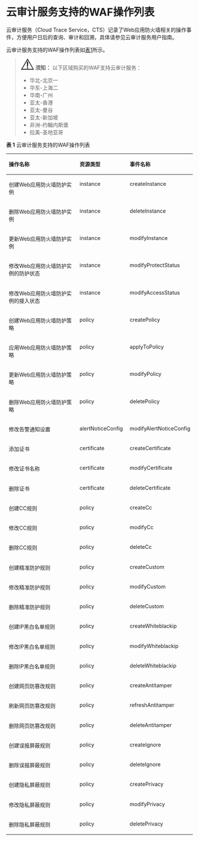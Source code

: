 # 云审计服务支持的WAF操作列表<a name="waf_01_0059"></a>

云审计服务（Cloud Trace Service，CTS）记录了Web应用防火墙相关的操作事件，方便用户日后的查询、审计和回溯，具体请参见云审计服务用户指南。

云审计服务支持的WAF操作列表如[表1](#table5821116193525)所示。

>![](public_sys-resources/icon-notice.gif) **须知：** 
>以下区域购买的WAF支持云审计服务：
>-   华北-北京一
>-   华东-上海二
>-   华南-广州
>-   亚太-香港
>-   亚太-曼谷
>-   亚太-新加坡
>-   非洲-约翰内斯堡
>-   拉美-圣地亚哥

**表 1**  云审计服务支持的WAF操作列表

<a name="table5821116193525"></a>
<table><thead align="left"><tr id="zh-cn_topic_0110861280_row117406265409"><th class="cellrowborder" valign="top" width="42.95429542954295%" id="mcps1.2.4.1.1"><p id="zh-cn_topic_0110861280_p187409267407"><a name="zh-cn_topic_0110861280_p187409267407"></a><a name="zh-cn_topic_0110861280_p187409267407"></a>操作名称</p>
</th>
<th class="cellrowborder" valign="top" width="27.062706270627064%" id="mcps1.2.4.1.2"><p id="zh-cn_topic_0110861280_p12740192644011"><a name="zh-cn_topic_0110861280_p12740192644011"></a><a name="zh-cn_topic_0110861280_p12740192644011"></a>资源类型</p>
</th>
<th class="cellrowborder" valign="top" width="29.982998299829983%" id="mcps1.2.4.1.3"><p id="zh-cn_topic_0110861280_p974092616405"><a name="zh-cn_topic_0110861280_p974092616405"></a><a name="zh-cn_topic_0110861280_p974092616405"></a>事件名称</p>
</th>
</tr>
</thead>
<tbody><tr id="zh-cn_topic_0110861280_row1874015262402"><td class="cellrowborder" valign="top" width="42.95429542954295%" headers="mcps1.2.4.1.1 "><p id="zh-cn_topic_0110861280_p3740182617402"><a name="zh-cn_topic_0110861280_p3740182617402"></a><a name="zh-cn_topic_0110861280_p3740182617402"></a>创建Web应用防火墙防护实例</p>
</td>
<td class="cellrowborder" valign="top" width="27.062706270627064%" headers="mcps1.2.4.1.2 "><p id="zh-cn_topic_0110861280_p1874062617408"><a name="zh-cn_topic_0110861280_p1874062617408"></a><a name="zh-cn_topic_0110861280_p1874062617408"></a>instance</p>
</td>
<td class="cellrowborder" valign="top" width="29.982998299829983%" headers="mcps1.2.4.1.3 "><p id="zh-cn_topic_0110861280_p1374010260403"><a name="zh-cn_topic_0110861280_p1374010260403"></a><a name="zh-cn_topic_0110861280_p1374010260403"></a>createInstance</p>
</td>
</tr>
<tr id="zh-cn_topic_0110861280_row37401269409"><td class="cellrowborder" valign="top" width="42.95429542954295%" headers="mcps1.2.4.1.1 "><p id="zh-cn_topic_0110861280_p11741526164020"><a name="zh-cn_topic_0110861280_p11741526164020"></a><a name="zh-cn_topic_0110861280_p11741526164020"></a>删除Web应用防火墙防护实例</p>
</td>
<td class="cellrowborder" valign="top" width="27.062706270627064%" headers="mcps1.2.4.1.2 "><p id="zh-cn_topic_0110861280_p6741122654010"><a name="zh-cn_topic_0110861280_p6741122654010"></a><a name="zh-cn_topic_0110861280_p6741122654010"></a>instance</p>
</td>
<td class="cellrowborder" valign="top" width="29.982998299829983%" headers="mcps1.2.4.1.3 "><p id="zh-cn_topic_0110861280_p174142664010"><a name="zh-cn_topic_0110861280_p174142664010"></a><a name="zh-cn_topic_0110861280_p174142664010"></a>deleteInstance</p>
</td>
</tr>
<tr id="zh-cn_topic_0110861280_row27417266401"><td class="cellrowborder" valign="top" width="42.95429542954295%" headers="mcps1.2.4.1.1 "><p id="zh-cn_topic_0110861280_p13741112619409"><a name="zh-cn_topic_0110861280_p13741112619409"></a><a name="zh-cn_topic_0110861280_p13741112619409"></a>更新Web应用防火墙防护实例</p>
</td>
<td class="cellrowborder" valign="top" width="27.062706270627064%" headers="mcps1.2.4.1.2 "><p id="zh-cn_topic_0110861280_p2741102614011"><a name="zh-cn_topic_0110861280_p2741102614011"></a><a name="zh-cn_topic_0110861280_p2741102614011"></a>instance</p>
</td>
<td class="cellrowborder" valign="top" width="29.982998299829983%" headers="mcps1.2.4.1.3 "><p id="zh-cn_topic_0110861280_p0741726144019"><a name="zh-cn_topic_0110861280_p0741726144019"></a><a name="zh-cn_topic_0110861280_p0741726144019"></a>modifyInstance</p>
</td>
</tr>
<tr id="zh-cn_topic_0110861280_row9741102613406"><td class="cellrowborder" valign="top" width="42.95429542954295%" headers="mcps1.2.4.1.1 "><p id="zh-cn_topic_0110861280_p147410262409"><a name="zh-cn_topic_0110861280_p147410262409"></a><a name="zh-cn_topic_0110861280_p147410262409"></a>修改Web应用防火墙防护实例的防护状态</p>
</td>
<td class="cellrowborder" valign="top" width="27.062706270627064%" headers="mcps1.2.4.1.2 "><p id="zh-cn_topic_0110861280_p6741132694011"><a name="zh-cn_topic_0110861280_p6741132694011"></a><a name="zh-cn_topic_0110861280_p6741132694011"></a>instance</p>
</td>
<td class="cellrowborder" valign="top" width="29.982998299829983%" headers="mcps1.2.4.1.3 "><p id="zh-cn_topic_0110861280_p8741182617407"><a name="zh-cn_topic_0110861280_p8741182617407"></a><a name="zh-cn_topic_0110861280_p8741182617407"></a>modifyProtectStatus</p>
</td>
</tr>
<tr id="zh-cn_topic_0110861280_row10741526194013"><td class="cellrowborder" valign="top" width="42.95429542954295%" headers="mcps1.2.4.1.1 "><p id="zh-cn_topic_0110861280_p1574132694014"><a name="zh-cn_topic_0110861280_p1574132694014"></a><a name="zh-cn_topic_0110861280_p1574132694014"></a>修改Web应用防火墙防护实例的接入状态</p>
</td>
<td class="cellrowborder" valign="top" width="27.062706270627064%" headers="mcps1.2.4.1.2 "><p id="zh-cn_topic_0110861280_p5741122614409"><a name="zh-cn_topic_0110861280_p5741122614409"></a><a name="zh-cn_topic_0110861280_p5741122614409"></a>instance</p>
</td>
<td class="cellrowborder" valign="top" width="29.982998299829983%" headers="mcps1.2.4.1.3 "><p id="zh-cn_topic_0110861280_p12741132654010"><a name="zh-cn_topic_0110861280_p12741132654010"></a><a name="zh-cn_topic_0110861280_p12741132654010"></a>modifyAccessStatus</p>
</td>
</tr>
<tr id="zh-cn_topic_0110861280_row87411826184011"><td class="cellrowborder" valign="top" width="42.95429542954295%" headers="mcps1.2.4.1.1 "><p id="zh-cn_topic_0110861280_p1874122612404"><a name="zh-cn_topic_0110861280_p1874122612404"></a><a name="zh-cn_topic_0110861280_p1874122612404"></a>创建Web应用防火墙防护策略</p>
</td>
<td class="cellrowborder" valign="top" width="27.062706270627064%" headers="mcps1.2.4.1.2 "><p id="zh-cn_topic_0110861280_p127411326184014"><a name="zh-cn_topic_0110861280_p127411326184014"></a><a name="zh-cn_topic_0110861280_p127411326184014"></a>policy</p>
</td>
<td class="cellrowborder" valign="top" width="29.982998299829983%" headers="mcps1.2.4.1.3 "><p id="zh-cn_topic_0110861280_p1474118265407"><a name="zh-cn_topic_0110861280_p1474118265407"></a><a name="zh-cn_topic_0110861280_p1474118265407"></a>createPolicy</p>
</td>
</tr>
<tr id="zh-cn_topic_0110861280_row1174119269405"><td class="cellrowborder" valign="top" width="42.95429542954295%" headers="mcps1.2.4.1.1 "><p id="zh-cn_topic_0110861280_p1674112617408"><a name="zh-cn_topic_0110861280_p1674112617408"></a><a name="zh-cn_topic_0110861280_p1674112617408"></a>应用Web应用防火墙防护策略</p>
</td>
<td class="cellrowborder" valign="top" width="27.062706270627064%" headers="mcps1.2.4.1.2 "><p id="zh-cn_topic_0110861280_p14741426154019"><a name="zh-cn_topic_0110861280_p14741426154019"></a><a name="zh-cn_topic_0110861280_p14741426154019"></a>policy</p>
</td>
<td class="cellrowborder" valign="top" width="29.982998299829983%" headers="mcps1.2.4.1.3 "><p id="zh-cn_topic_0110861280_p17741726194011"><a name="zh-cn_topic_0110861280_p17741726194011"></a><a name="zh-cn_topic_0110861280_p17741726194011"></a>applyToPolicy</p>
</td>
</tr>
<tr id="zh-cn_topic_0110861280_row15741726184011"><td class="cellrowborder" valign="top" width="42.95429542954295%" headers="mcps1.2.4.1.1 "><p id="zh-cn_topic_0110861280_p774152617405"><a name="zh-cn_topic_0110861280_p774152617405"></a><a name="zh-cn_topic_0110861280_p774152617405"></a>更新Web应用防火墙防护策略</p>
</td>
<td class="cellrowborder" valign="top" width="27.062706270627064%" headers="mcps1.2.4.1.2 "><p id="zh-cn_topic_0110861280_p1274114266408"><a name="zh-cn_topic_0110861280_p1274114266408"></a><a name="zh-cn_topic_0110861280_p1274114266408"></a>policy</p>
</td>
<td class="cellrowborder" valign="top" width="29.982998299829983%" headers="mcps1.2.4.1.3 "><p id="zh-cn_topic_0110861280_p17741132674015"><a name="zh-cn_topic_0110861280_p17741132674015"></a><a name="zh-cn_topic_0110861280_p17741132674015"></a>modifyPolicy</p>
</td>
</tr>
<tr id="zh-cn_topic_0110861280_row12741122616405"><td class="cellrowborder" valign="top" width="42.95429542954295%" headers="mcps1.2.4.1.1 "><p id="zh-cn_topic_0110861280_p137421126174018"><a name="zh-cn_topic_0110861280_p137421126174018"></a><a name="zh-cn_topic_0110861280_p137421126174018"></a>删除Web应用防火墙防护策略</p>
</td>
<td class="cellrowborder" valign="top" width="27.062706270627064%" headers="mcps1.2.4.1.2 "><p id="zh-cn_topic_0110861280_p10742926154012"><a name="zh-cn_topic_0110861280_p10742926154012"></a><a name="zh-cn_topic_0110861280_p10742926154012"></a>policy</p>
</td>
<td class="cellrowborder" valign="top" width="29.982998299829983%" headers="mcps1.2.4.1.3 "><p id="zh-cn_topic_0110861280_p12742526194015"><a name="zh-cn_topic_0110861280_p12742526194015"></a><a name="zh-cn_topic_0110861280_p12742526194015"></a>deletePolicy</p>
</td>
</tr>
<tr id="zh-cn_topic_0110861280_row1974210266402"><td class="cellrowborder" valign="top" width="42.95429542954295%" headers="mcps1.2.4.1.1 "><p id="zh-cn_topic_0110861280_p117421626184019"><a name="zh-cn_topic_0110861280_p117421626184019"></a><a name="zh-cn_topic_0110861280_p117421626184019"></a>修改告警通知设置</p>
</td>
<td class="cellrowborder" valign="top" width="27.062706270627064%" headers="mcps1.2.4.1.2 "><p id="zh-cn_topic_0110861280_p2742202604020"><a name="zh-cn_topic_0110861280_p2742202604020"></a><a name="zh-cn_topic_0110861280_p2742202604020"></a>alertNoticeConfig</p>
</td>
<td class="cellrowborder" valign="top" width="29.982998299829983%" headers="mcps1.2.4.1.3 "><p id="zh-cn_topic_0110861280_p874222664018"><a name="zh-cn_topic_0110861280_p874222664018"></a><a name="zh-cn_topic_0110861280_p874222664018"></a>modifyAlertNoticeConfig</p>
</td>
</tr>
<tr id="zh-cn_topic_0110861280_row474212269407"><td class="cellrowborder" valign="top" width="42.95429542954295%" headers="mcps1.2.4.1.1 "><p id="zh-cn_topic_0110861280_p16742152614012"><a name="zh-cn_topic_0110861280_p16742152614012"></a><a name="zh-cn_topic_0110861280_p16742152614012"></a>添加证书</p>
</td>
<td class="cellrowborder" valign="top" width="27.062706270627064%" headers="mcps1.2.4.1.2 "><p id="zh-cn_topic_0110861280_p1874242612400"><a name="zh-cn_topic_0110861280_p1874242612400"></a><a name="zh-cn_topic_0110861280_p1874242612400"></a>certificate</p>
</td>
<td class="cellrowborder" valign="top" width="29.982998299829983%" headers="mcps1.2.4.1.3 "><p id="zh-cn_topic_0110861280_p97421826144016"><a name="zh-cn_topic_0110861280_p97421826144016"></a><a name="zh-cn_topic_0110861280_p97421826144016"></a>createCertificate</p>
</td>
</tr>
<tr id="zh-cn_topic_0110861280_row185431219164114"><td class="cellrowborder" valign="top" width="42.95429542954295%" headers="mcps1.2.4.1.1 "><p id="zh-cn_topic_0110861280_p12543141954110"><a name="zh-cn_topic_0110861280_p12543141954110"></a><a name="zh-cn_topic_0110861280_p12543141954110"></a>修改证书名称</p>
</td>
<td class="cellrowborder" valign="top" width="27.062706270627064%" headers="mcps1.2.4.1.2 "><p id="zh-cn_topic_0110861280_p105431519134114"><a name="zh-cn_topic_0110861280_p105431519134114"></a><a name="zh-cn_topic_0110861280_p105431519134114"></a>certificate</p>
</td>
<td class="cellrowborder" valign="top" width="29.982998299829983%" headers="mcps1.2.4.1.3 "><p id="zh-cn_topic_0110861280_p1054381984111"><a name="zh-cn_topic_0110861280_p1054381984111"></a><a name="zh-cn_topic_0110861280_p1054381984111"></a>modifyCertificate</p>
</td>
</tr>
<tr id="zh-cn_topic_0110861280_row0742172610408"><td class="cellrowborder" valign="top" width="42.95429542954295%" headers="mcps1.2.4.1.1 "><p id="zh-cn_topic_0110861280_p11742132615403"><a name="zh-cn_topic_0110861280_p11742132615403"></a><a name="zh-cn_topic_0110861280_p11742132615403"></a>删除证书</p>
</td>
<td class="cellrowborder" valign="top" width="27.062706270627064%" headers="mcps1.2.4.1.2 "><p id="zh-cn_topic_0110861280_p1574232694011"><a name="zh-cn_topic_0110861280_p1574232694011"></a><a name="zh-cn_topic_0110861280_p1574232694011"></a>certificate</p>
</td>
<td class="cellrowborder" valign="top" width="29.982998299829983%" headers="mcps1.2.4.1.3 "><p id="zh-cn_topic_0110861280_p1174212613408"><a name="zh-cn_topic_0110861280_p1174212613408"></a><a name="zh-cn_topic_0110861280_p1174212613408"></a>deleteCertificate</p>
</td>
</tr>
<tr id="zh-cn_topic_0110861280_row1874292613408"><td class="cellrowborder" valign="top" width="42.95429542954295%" headers="mcps1.2.4.1.1 "><p id="zh-cn_topic_0110861280_p157421826104012"><a name="zh-cn_topic_0110861280_p157421826104012"></a><a name="zh-cn_topic_0110861280_p157421826104012"></a>创建CC规则</p>
</td>
<td class="cellrowborder" valign="top" width="27.062706270627064%" headers="mcps1.2.4.1.2 "><p id="zh-cn_topic_0110861280_p07423264407"><a name="zh-cn_topic_0110861280_p07423264407"></a><a name="zh-cn_topic_0110861280_p07423264407"></a>policy</p>
</td>
<td class="cellrowborder" valign="top" width="29.982998299829983%" headers="mcps1.2.4.1.3 "><p id="zh-cn_topic_0110861280_p4742926174013"><a name="zh-cn_topic_0110861280_p4742926174013"></a><a name="zh-cn_topic_0110861280_p4742926174013"></a>createCc</p>
</td>
</tr>
<tr id="zh-cn_topic_0110861280_row974272617409"><td class="cellrowborder" valign="top" width="42.95429542954295%" headers="mcps1.2.4.1.1 "><p id="zh-cn_topic_0110861280_p1674212610407"><a name="zh-cn_topic_0110861280_p1674212610407"></a><a name="zh-cn_topic_0110861280_p1674212610407"></a>修改CC规则</p>
</td>
<td class="cellrowborder" valign="top" width="27.062706270627064%" headers="mcps1.2.4.1.2 "><p id="zh-cn_topic_0110861280_p3742026204014"><a name="zh-cn_topic_0110861280_p3742026204014"></a><a name="zh-cn_topic_0110861280_p3742026204014"></a>policy</p>
</td>
<td class="cellrowborder" valign="top" width="29.982998299829983%" headers="mcps1.2.4.1.3 "><p id="zh-cn_topic_0110861280_p1674272613405"><a name="zh-cn_topic_0110861280_p1674272613405"></a><a name="zh-cn_topic_0110861280_p1674272613405"></a>modifyCc</p>
</td>
</tr>
<tr id="zh-cn_topic_0110861280_row17742132615403"><td class="cellrowborder" valign="top" width="42.95429542954295%" headers="mcps1.2.4.1.1 "><p id="zh-cn_topic_0110861280_p207421826194020"><a name="zh-cn_topic_0110861280_p207421826194020"></a><a name="zh-cn_topic_0110861280_p207421826194020"></a>删除CC规则</p>
</td>
<td class="cellrowborder" valign="top" width="27.062706270627064%" headers="mcps1.2.4.1.2 "><p id="zh-cn_topic_0110861280_p1374222674016"><a name="zh-cn_topic_0110861280_p1374222674016"></a><a name="zh-cn_topic_0110861280_p1374222674016"></a>policy</p>
</td>
<td class="cellrowborder" valign="top" width="29.982998299829983%" headers="mcps1.2.4.1.3 "><p id="zh-cn_topic_0110861280_p074362611401"><a name="zh-cn_topic_0110861280_p074362611401"></a><a name="zh-cn_topic_0110861280_p074362611401"></a>deleteCc</p>
</td>
</tr>
<tr id="zh-cn_topic_0110861280_row4743162610403"><td class="cellrowborder" valign="top" width="42.95429542954295%" headers="mcps1.2.4.1.1 "><p id="zh-cn_topic_0110861280_p874312614406"><a name="zh-cn_topic_0110861280_p874312614406"></a><a name="zh-cn_topic_0110861280_p874312614406"></a>创建精准防护规则</p>
</td>
<td class="cellrowborder" valign="top" width="27.062706270627064%" headers="mcps1.2.4.1.2 "><p id="zh-cn_topic_0110861280_p15743726184013"><a name="zh-cn_topic_0110861280_p15743726184013"></a><a name="zh-cn_topic_0110861280_p15743726184013"></a>policy</p>
</td>
<td class="cellrowborder" valign="top" width="29.982998299829983%" headers="mcps1.2.4.1.3 "><p id="zh-cn_topic_0110861280_p107431262407"><a name="zh-cn_topic_0110861280_p107431262407"></a><a name="zh-cn_topic_0110861280_p107431262407"></a>createCustom</p>
</td>
</tr>
<tr id="zh-cn_topic_0110861280_row20743726124019"><td class="cellrowborder" valign="top" width="42.95429542954295%" headers="mcps1.2.4.1.1 "><p id="zh-cn_topic_0110861280_p11743102674013"><a name="zh-cn_topic_0110861280_p11743102674013"></a><a name="zh-cn_topic_0110861280_p11743102674013"></a>修改精准防护规则</p>
</td>
<td class="cellrowborder" valign="top" width="27.062706270627064%" headers="mcps1.2.4.1.2 "><p id="zh-cn_topic_0110861280_p4743182654010"><a name="zh-cn_topic_0110861280_p4743182654010"></a><a name="zh-cn_topic_0110861280_p4743182654010"></a>policy</p>
</td>
<td class="cellrowborder" valign="top" width="29.982998299829983%" headers="mcps1.2.4.1.3 "><p id="zh-cn_topic_0110861280_p57433267403"><a name="zh-cn_topic_0110861280_p57433267403"></a><a name="zh-cn_topic_0110861280_p57433267403"></a>modifyCustom</p>
</td>
</tr>
<tr id="zh-cn_topic_0110861280_row1274352611403"><td class="cellrowborder" valign="top" width="42.95429542954295%" headers="mcps1.2.4.1.1 "><p id="zh-cn_topic_0110861280_p474342616406"><a name="zh-cn_topic_0110861280_p474342616406"></a><a name="zh-cn_topic_0110861280_p474342616406"></a>删除精准防护规则</p>
</td>
<td class="cellrowborder" valign="top" width="27.062706270627064%" headers="mcps1.2.4.1.2 "><p id="zh-cn_topic_0110861280_p174372664013"><a name="zh-cn_topic_0110861280_p174372664013"></a><a name="zh-cn_topic_0110861280_p174372664013"></a>policy</p>
</td>
<td class="cellrowborder" valign="top" width="29.982998299829983%" headers="mcps1.2.4.1.3 "><p id="zh-cn_topic_0110861280_p5743102618404"><a name="zh-cn_topic_0110861280_p5743102618404"></a><a name="zh-cn_topic_0110861280_p5743102618404"></a>deleteCustom</p>
</td>
</tr>
<tr id="zh-cn_topic_0110861280_row19743926114013"><td class="cellrowborder" valign="top" width="42.95429542954295%" headers="mcps1.2.4.1.1 "><p id="zh-cn_topic_0110861280_p16743192604017"><a name="zh-cn_topic_0110861280_p16743192604017"></a><a name="zh-cn_topic_0110861280_p16743192604017"></a>创建IP黑白名单规则</p>
</td>
<td class="cellrowborder" valign="top" width="27.062706270627064%" headers="mcps1.2.4.1.2 "><p id="zh-cn_topic_0110861280_p17743126194013"><a name="zh-cn_topic_0110861280_p17743126194013"></a><a name="zh-cn_topic_0110861280_p17743126194013"></a>policy</p>
</td>
<td class="cellrowborder" valign="top" width="29.982998299829983%" headers="mcps1.2.4.1.3 "><p id="zh-cn_topic_0110861280_p117431226134018"><a name="zh-cn_topic_0110861280_p117431226134018"></a><a name="zh-cn_topic_0110861280_p117431226134018"></a>createWhiteblackip</p>
</td>
</tr>
<tr id="zh-cn_topic_0110861280_row11743326104017"><td class="cellrowborder" valign="top" width="42.95429542954295%" headers="mcps1.2.4.1.1 "><p id="zh-cn_topic_0110861280_p19743172618407"><a name="zh-cn_topic_0110861280_p19743172618407"></a><a name="zh-cn_topic_0110861280_p19743172618407"></a>修改IP黑白名单规则</p>
</td>
<td class="cellrowborder" valign="top" width="27.062706270627064%" headers="mcps1.2.4.1.2 "><p id="zh-cn_topic_0110861280_p1574382674019"><a name="zh-cn_topic_0110861280_p1574382674019"></a><a name="zh-cn_topic_0110861280_p1574382674019"></a>policy</p>
</td>
<td class="cellrowborder" valign="top" width="29.982998299829983%" headers="mcps1.2.4.1.3 "><p id="zh-cn_topic_0110861280_p874392694020"><a name="zh-cn_topic_0110861280_p874392694020"></a><a name="zh-cn_topic_0110861280_p874392694020"></a>modifyWhiteblackip</p>
</td>
</tr>
<tr id="zh-cn_topic_0110861280_row1774318262403"><td class="cellrowborder" valign="top" width="42.95429542954295%" headers="mcps1.2.4.1.1 "><p id="zh-cn_topic_0110861280_p1674372664017"><a name="zh-cn_topic_0110861280_p1674372664017"></a><a name="zh-cn_topic_0110861280_p1674372664017"></a>删除IP黑白名单规则</p>
</td>
<td class="cellrowborder" valign="top" width="27.062706270627064%" headers="mcps1.2.4.1.2 "><p id="zh-cn_topic_0110861280_p15743202664017"><a name="zh-cn_topic_0110861280_p15743202664017"></a><a name="zh-cn_topic_0110861280_p15743202664017"></a>policy</p>
</td>
<td class="cellrowborder" valign="top" width="29.982998299829983%" headers="mcps1.2.4.1.3 "><p id="zh-cn_topic_0110861280_p10743426114010"><a name="zh-cn_topic_0110861280_p10743426114010"></a><a name="zh-cn_topic_0110861280_p10743426114010"></a>deleteWhiteblackip</p>
</td>
</tr>
<tr id="zh-cn_topic_0110861280_row1774332617403"><td class="cellrowborder" valign="top" width="42.95429542954295%" headers="mcps1.2.4.1.1 "><p id="zh-cn_topic_0110861280_p1874392684019"><a name="zh-cn_topic_0110861280_p1874392684019"></a><a name="zh-cn_topic_0110861280_p1874392684019"></a>创建网页防篡改规则</p>
</td>
<td class="cellrowborder" valign="top" width="27.062706270627064%" headers="mcps1.2.4.1.2 "><p id="zh-cn_topic_0110861280_p87437261407"><a name="zh-cn_topic_0110861280_p87437261407"></a><a name="zh-cn_topic_0110861280_p87437261407"></a>policy</p>
</td>
<td class="cellrowborder" valign="top" width="29.982998299829983%" headers="mcps1.2.4.1.3 "><p id="zh-cn_topic_0110861280_p474414267402"><a name="zh-cn_topic_0110861280_p474414267402"></a><a name="zh-cn_topic_0110861280_p474414267402"></a>createAntitamper</p>
</td>
</tr>
<tr id="zh-cn_topic_0110861280_row187446269406"><td class="cellrowborder" valign="top" width="42.95429542954295%" headers="mcps1.2.4.1.1 "><p id="zh-cn_topic_0110861280_p157441326124012"><a name="zh-cn_topic_0110861280_p157441326124012"></a><a name="zh-cn_topic_0110861280_p157441326124012"></a>刷新网页防篡改规则</p>
</td>
<td class="cellrowborder" valign="top" width="27.062706270627064%" headers="mcps1.2.4.1.2 "><p id="zh-cn_topic_0110861280_p7744102664013"><a name="zh-cn_topic_0110861280_p7744102664013"></a><a name="zh-cn_topic_0110861280_p7744102664013"></a>policy</p>
</td>
<td class="cellrowborder" valign="top" width="29.982998299829983%" headers="mcps1.2.4.1.3 "><p id="zh-cn_topic_0110861280_p15744142664011"><a name="zh-cn_topic_0110861280_p15744142664011"></a><a name="zh-cn_topic_0110861280_p15744142664011"></a>refreshAntitamper</p>
</td>
</tr>
<tr id="zh-cn_topic_0110861280_row1774402684016"><td class="cellrowborder" valign="top" width="42.95429542954295%" headers="mcps1.2.4.1.1 "><p id="zh-cn_topic_0110861280_p1974472674011"><a name="zh-cn_topic_0110861280_p1974472674011"></a><a name="zh-cn_topic_0110861280_p1974472674011"></a>删除网页防篡改规则</p>
</td>
<td class="cellrowborder" valign="top" width="27.062706270627064%" headers="mcps1.2.4.1.2 "><p id="zh-cn_topic_0110861280_p1474422619404"><a name="zh-cn_topic_0110861280_p1474422619404"></a><a name="zh-cn_topic_0110861280_p1474422619404"></a>policy</p>
</td>
<td class="cellrowborder" valign="top" width="29.982998299829983%" headers="mcps1.2.4.1.3 "><p id="zh-cn_topic_0110861280_p474410263403"><a name="zh-cn_topic_0110861280_p474410263403"></a><a name="zh-cn_topic_0110861280_p474410263403"></a>deleteAntitamper</p>
</td>
</tr>
<tr id="zh-cn_topic_0110861280_row2744152612404"><td class="cellrowborder" valign="top" width="42.95429542954295%" headers="mcps1.2.4.1.1 "><p id="zh-cn_topic_0110861280_p574442604010"><a name="zh-cn_topic_0110861280_p574442604010"></a><a name="zh-cn_topic_0110861280_p574442604010"></a>创建误报屏蔽规则</p>
</td>
<td class="cellrowborder" valign="top" width="27.062706270627064%" headers="mcps1.2.4.1.2 "><p id="zh-cn_topic_0110861280_p47443260406"><a name="zh-cn_topic_0110861280_p47443260406"></a><a name="zh-cn_topic_0110861280_p47443260406"></a>policy</p>
</td>
<td class="cellrowborder" valign="top" width="29.982998299829983%" headers="mcps1.2.4.1.3 "><p id="zh-cn_topic_0110861280_p157440261404"><a name="zh-cn_topic_0110861280_p157440261404"></a><a name="zh-cn_topic_0110861280_p157440261404"></a>createIgnore</p>
</td>
</tr>
<tr id="zh-cn_topic_0110861280_row1874412684012"><td class="cellrowborder" valign="top" width="42.95429542954295%" headers="mcps1.2.4.1.1 "><p id="zh-cn_topic_0110861280_p1374417267408"><a name="zh-cn_topic_0110861280_p1374417267408"></a><a name="zh-cn_topic_0110861280_p1374417267408"></a>删除误报屏蔽规则</p>
</td>
<td class="cellrowborder" valign="top" width="27.062706270627064%" headers="mcps1.2.4.1.2 "><p id="zh-cn_topic_0110861280_p174472614405"><a name="zh-cn_topic_0110861280_p174472614405"></a><a name="zh-cn_topic_0110861280_p174472614405"></a>policy</p>
</td>
<td class="cellrowborder" valign="top" width="29.982998299829983%" headers="mcps1.2.4.1.3 "><p id="zh-cn_topic_0110861280_p18744726124019"><a name="zh-cn_topic_0110861280_p18744726124019"></a><a name="zh-cn_topic_0110861280_p18744726124019"></a>deleteIgnore</p>
</td>
</tr>
<tr id="zh-cn_topic_0110861280_row167441926194018"><td class="cellrowborder" valign="top" width="42.95429542954295%" headers="mcps1.2.4.1.1 "><p id="zh-cn_topic_0110861280_p67442026174017"><a name="zh-cn_topic_0110861280_p67442026174017"></a><a name="zh-cn_topic_0110861280_p67442026174017"></a>创建隐私屏蔽规则</p>
</td>
<td class="cellrowborder" valign="top" width="27.062706270627064%" headers="mcps1.2.4.1.2 "><p id="zh-cn_topic_0110861280_p2074462616407"><a name="zh-cn_topic_0110861280_p2074462616407"></a><a name="zh-cn_topic_0110861280_p2074462616407"></a>policy</p>
</td>
<td class="cellrowborder" valign="top" width="29.982998299829983%" headers="mcps1.2.4.1.3 "><p id="zh-cn_topic_0110861280_p5744826124014"><a name="zh-cn_topic_0110861280_p5744826124014"></a><a name="zh-cn_topic_0110861280_p5744826124014"></a>createPrivacy</p>
</td>
</tr>
<tr id="zh-cn_topic_0110861280_row074492617404"><td class="cellrowborder" valign="top" width="42.95429542954295%" headers="mcps1.2.4.1.1 "><p id="zh-cn_topic_0110861280_p207441426164019"><a name="zh-cn_topic_0110861280_p207441426164019"></a><a name="zh-cn_topic_0110861280_p207441426164019"></a>修改隐私屏蔽规则</p>
</td>
<td class="cellrowborder" valign="top" width="27.062706270627064%" headers="mcps1.2.4.1.2 "><p id="zh-cn_topic_0110861280_p117441126104010"><a name="zh-cn_topic_0110861280_p117441126104010"></a><a name="zh-cn_topic_0110861280_p117441126104010"></a>policy</p>
</td>
<td class="cellrowborder" valign="top" width="29.982998299829983%" headers="mcps1.2.4.1.3 "><p id="zh-cn_topic_0110861280_p15744142634015"><a name="zh-cn_topic_0110861280_p15744142634015"></a><a name="zh-cn_topic_0110861280_p15744142634015"></a>modifyPrivacy</p>
</td>
</tr>
<tr id="zh-cn_topic_0110861280_row1974413267409"><td class="cellrowborder" valign="top" width="42.95429542954295%" headers="mcps1.2.4.1.1 "><p id="zh-cn_topic_0110861280_p1074452654011"><a name="zh-cn_topic_0110861280_p1074452654011"></a><a name="zh-cn_topic_0110861280_p1074452654011"></a>删除隐私屏蔽规则</p>
</td>
<td class="cellrowborder" valign="top" width="27.062706270627064%" headers="mcps1.2.4.1.2 "><p id="zh-cn_topic_0110861280_p3744726104010"><a name="zh-cn_topic_0110861280_p3744726104010"></a><a name="zh-cn_topic_0110861280_p3744726104010"></a>policy</p>
</td>
<td class="cellrowborder" valign="top" width="29.982998299829983%" headers="mcps1.2.4.1.3 "><p id="zh-cn_topic_0110861280_p16744122614010"><a name="zh-cn_topic_0110861280_p16744122614010"></a><a name="zh-cn_topic_0110861280_p16744122614010"></a>deletePrivacy</p>
</td>
</tr>
</tbody>
</table>

